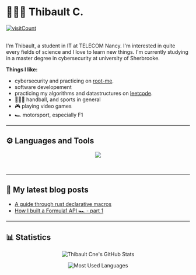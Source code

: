 # 🤾🏼‍♂️ Thibault C.

<div>
    <a href="https://github.com/thibault-cne" target="_blank"><img alt="visitCount" src="https://badges.pufler.dev/visits/thibault-cne/thibault-cne?logo=GitHub&label=visits&color=ff2800&logoColor=white&style=flat-square"/></a>
</div>

<br />

I'm Thibault, a student in IT at TELECOM Nancy. I'm interested in quite every fields of science and I love to learn new things. I'm currently studying in a master degree in cybersecurity at university of Sherbrooke.

**Things I like:**

- cybersecurity and practicing on [root-me](https://www.root-me.org/Thib-681376?lang=fr&var_mode=calcul).
- software developement
- practicing my algorithms and datastructures on [leetcode](https://leetcode.com/thibault-cne/).
- 🤾🏼‍♂️ handball, and sports in general
- 🎮 playing video games
- 🏎️ motorsport, especially F1

---

## ⚙️ Languages and Tools

<p align="center">
  <a href="https://skillicons.dev">
    <img src="https://skillicons.dev/icons?i=c,cpp,java,rust,go,python,git,docker,vim,bash,rocket,tailwind,github,linux,js,vue,svelte,azure&perline=6" />
  </a>
</p>
<br />

---

## 📝 My latest blog posts

<!-- BLOG-POST-LIST:START -->
- [A guide through rust declarative macros](https://dev.to/thibault-cne/a-guide-through-rust-declarative-macros-1k8m)
- [How I built a Formula1 API 🏎 - part 1](https://dev.to/thibault-cne/how-i-built-a-formula1-api-part-1-33am)
<!-- BLOG-POST-LIST:END -->

---

## 📊 Statistics

<div class="stats" align="center">

![Thibault Cne's GitHub Stats](https://github-readme-stats.vercel.app/api?username=thibault-cne&show_icons=true&theme=algolia&border_radius=20)

![Most Used Languages](https://github-readme-stats.vercel.app/api/top-langs?username=thibault-cne&show_icons=true&locale=en&layout=compact&theme=algolia&border_radius=20)

</div>
